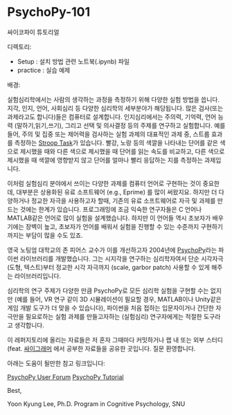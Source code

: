 # PsychoPy-101
싸이코파이 튜토리얼

디렉토리: 
- Setup : 설치 방법 관련 노트북(.ipynb) 파일
- practice : 실습 예제

배경: 

실험심리학에서는 사람의 생각하는 과정을 측정하기 위해 다양한 실험 방법을 씁니다. 지각, 인지, 언어, 사회심리 등 다양한 심리학의 세부분야가 해당됩니다. 많은 검사(또는 과제라고도 합니다)들은 컴퓨터로 설계합니다. 인지심리에서는 주의력, 기억력, 언어 능력 (말하기,읽기,쓰기), 그리고 선택 및 의사결정 등의 주제를 연구하고 실험합니다. 예를 들어, 주의 및 집중 또는 제어력을 검사하는 실험 과제의 대표적인 과제 중, 스트룹 효과를 측정하는 [Stroop Task](http://psychclassics.yorku.ca/Stroop/)가 있습니다. 빨강, 노랑 등의 색깔을 나타내는 단어를 같은 색으로 제시했을 때와 다른 색으로 제시했을 때 단어를 읽는 속도를 비교하고, 다른 색으로 제시했을 때 색깔에 영향받지 않고 단어를 얼마나 빨리 응답하는 지를 측정하는 과제입니다.

이처럼 실험심리 분야에서 쓰이는 다양한 과제를 컴퓨터 언어로 구현하는 것이 중요한데, 대부분은 상용화된 유료 소프트웨어 (e.g., Eprime) 를 많이 써왔지요. 하지만 더 다양하거나 정교한 자극을 사용하고자 할때, 기존의 유료 소프트웨어로 자극 및 과제를 만드는 것에는 한계가 있습니다. 프로그래밍에 조금 익숙한 연구자들은 C 언어나 MATLAB같은 언어로 많이 실험을 설계했습니다. 하지만 이 언어들 역시 초보자가 배우기에는 장벽이 높고, 초보자가 언어를 배워서 실험을 진행할 수 있는 수준까지 구현하기까지는 부담이 많을 수도 있죠. 

영국 노팅엄 대학교의 존 피어스 교수가 이를 개선하고자 2004년에 [PsychoPy](http://www.psychopy.org/)라는 파이썬 라이브러리를 개발했습니다. 그는 시지각을 연구하는 심리학자여서 단순 시각자극(도형, 텍스트)부터 정교한 시각 자극까지 (scale, garbor patch) 사용할 수 있게 해주는 라이브러리입니다. 

심리학의 연구 주제가 다양한 만큼 PsychoPy로 모든 심리학 실험을 구현할 수는 없지만 (예를 들어, VR 연구 같이 3D 시뮬레이션이 필요할 경우, MATLAB이나 Unity같은 게임 개발 도구가 더 맞을 수 있습니다), 파이썬을 처음 접하는 입문자이거나 간단한 자극만을 필요로하는 실험 과제를 만들고자하는 (실험심리) 연구자에게는 적절한 도구라고 생각합니다. 

이 레퍼지토리에 올리는 자료들은 저 혼자 그때마다 커밋하거나 랩 내 또는 외부 스터디 (feat. [싸이그래머](https://www.facebook.com/groups/psygrammer/) 에서 공부한 자료들을 공유한 곳입니다. 질문 환영합니다. 

아래는 도움이 될만한 참고 링크입니다: 

[PsychoPy User Forum](https://discourse.psychopy.org/)
[PsychoPy Tutorial](https://www.youtube.com/watch?v=VV6qhuQgsiI)

Best,

Yoon Kyung Lee, 
Ph.D. Program in Cognitive Psychology, 
SNU 
